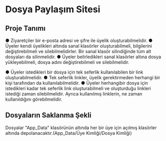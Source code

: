 ﻿# Dosya Paylaşım Sitesi
## Proje Tanımı

● Ziyaretçiler bir e-posta adresi ve şifre ile üyelik oluşturabilmelidir.
● Üyeler kendi üyelikleri altında sanal klasörler oluşturabilmeli, bilgilerini değiştirebilmeli ve silebilmelidirler.
Bir sanal klasör silindiğinde tüm alt dosyaları da silinmelidir.
● Üyeler belirledikleri sanal klasörler altına dosya yükleyebilmeli, dosya adını değiştirebilmeli ve silebilmelidir.

● Üyeler istedikleri bir dosya için tek seferlik kullanılabilen bir link oluşturabilmelidir.
● Tek seferlik linkler, üyelik gerektirmeden herhangi bir kişi tarafından da kullanılabilmelidir.
● Üyeler herhangibir dosya için istedikleri kadar tek seferlik link oluşturabilmeli ve oluşturduğu linkleri istediği zaman 
silebilmelidir. Ayrıca kullanılmış linklerin, ne zaman kullanıldığını görebilmelidir.

## Dosyaların Saklanma Şekli

Dosyalar "App_Data" klasörünün altında her bir üye için açılmış klasörler altında depolanacaktır.(App_Data/Üye Kimliği/Dosya Kimliği)